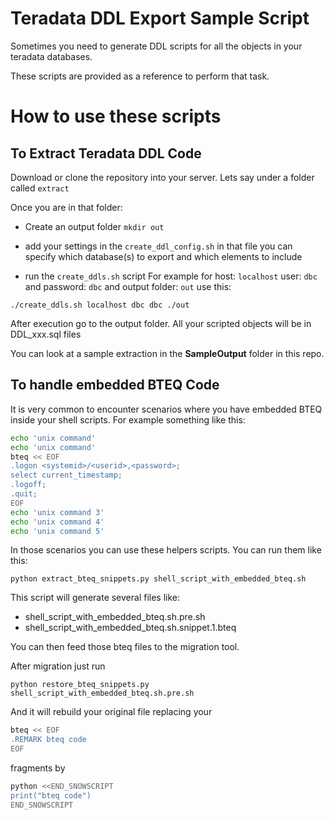 
# Teradata DDL Export Sample Script

Sometimes you need to generate DDL scripts for all the objects in your
teradata databases.

These scripts are provided as a reference to perform that task.

# How to use these scripts

## To Extract Teradata DDL Code

Download or clone the repository into your server. Lets say under a folder called `extract`

Once you are in that folder:

- Create an output folder
`mkdir out`

- add your settings in the `create_ddl_config.sh` in that file you can specify which database(s) to export and which elements to include

- run the `create_ddls.sh` script
For example for host: `localhost` user: `dbc` and password: `dbc` and output folder: `out` use this:

```shell
./create_ddls.sh localhost dbc dbc ./out
```

After execution go to the output folder. All your scripted objects will be in DDL_xxx.sql files

You can look at a sample extraction in the **SampleOutput** folder in this repo.

## To handle embedded BTEQ Code

It is very common to encounter scenarios where you have embedded BTEQ inside your shell scripts.
For example something like this:

```bash
echo 'unix command'
echo 'unix command'
bteq << EOF
.logon <systemid>/<userid>,<password>;
select current_timestamp;
.logoff;
.quit;
EOF
echo 'unix command 3'
echo 'unix command 4'
echo 'unix command 5'
```

In those scenarios you can use these helpers scripts. You can run them like this:

```
python extract_bteq_snippets.py shell_script_with_embedded_bteq.sh
```

This script will generate several files like:
* shell_script_with_embedded_bteq.sh.pre.sh
* shell_script_with_embedded_bteq.sh.snippet.1.bteq

You can then feed those bteq files to the migration tool.

After migration just run

```
python restore_bteq_snippets.py shell_script_with_embedded_bteq.sh.pre.sh
```

And it will rebuild your original file replacing your 
```bash
bteq << EOF
.REMARK bteq code
EOF
```

fragments by 
```bash
python <<END_SNOWSCRIPT
print("bteq code")
END_SNOWSCRIPT
```
